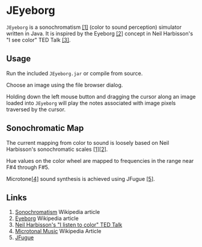 # JEyeborg
`JEyeborg` is a sonochromatism [[1]](#link) (color to sound perception) simulator written in Java.
It is inspired by the Eyeborg [[2]](#links) concept in Neil Harbisson's "I see color" TED Talk [[3]](#links).

## Usage
Run the included `JEyeborg.jar` or compile from source.

Choose an image using the file browser dialog.

Holding down the left mouse button and dragging the cursor along an image loaded into `JEyeborg` will play the notes associated with image pixels traversed by the cursor.

## Sonochromatic Map

The current mapping from color to sound is loosely based on Neil Harbisson's sonochromatic scales [[1]](#links)[[2]](#links).

Hue values on the color wheel are mapped to frequencies in the range near F#4 through F#5.

Microtone[[4]](#links) sound synthesis is achieved using JFugue [[5]](#links).

## Links<a name="links"></a>
1. [Sonochromatism](http://en.wikipedia.org/wiki/Sonochromatism) Wikipedia article <a name="link1">
2. [Eyeborg](http://en.wikipedia.org/wiki/Eyeborg) Wikipedia article
3. [Neil Harbisson's "I listen to color" TED Talk](https://www.youtube.com/watch?v=ygRNoieAnzI)
5. [Microtonal Music](http://en.wikipedia.org/wiki/Microtonal_music) Wikipedia Article
4. [JFugue](http://www.jfugue.org/)
